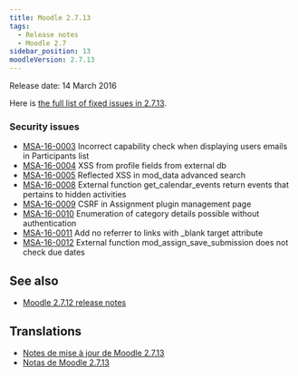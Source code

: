 ```yaml
---
title: Moodle 2.7.13
tags:
  - Release notes
  - Moodle 2.7
sidebar_position: 13
moodleVersion: 2.7.13
---
```


Release date: 14 March 2016

Here is [the full list of fixed issues in 2.7.13](https://tracker.moodle.org/secure/IssueNavigator!executeAdvanced.jspa?jqlQuery=project+%3D+mdl+AND+resolution+%3D+fixed+AND+fixVersion+in+%28%222.7.13%22%29+ORDER+BY+priority+DESC&runQuery=true&clear=true).

### Security issues

- [MSA-16-0003](https://moodle.org/mod/forum/discuss.php?d=330173) Incorrect capability check when displaying users emails in Participants list
- [MSA-16-0004](https://moodle.org/mod/forum/discuss.php?d=330174) XSS from profile fields from external db
- [MSA-16-0005](https://moodle.org/mod/forum/discuss.php?d=330175) Reflected XSS in mod_data advanced search
- [MSA-16-0008](https://moodle.org/mod/forum/discuss.php?d=330178) External function get_calendar_events return events that pertains to hidden activities
- [MSA-16-0009](https://moodle.org/mod/forum/discuss.php?d=330179) CSRF in Assignment plugin management page
- [MSA-16-0010](https://moodle.org/mod/forum/discuss.php?d=330180) Enumeration of category details possible without authentication
- [MSA-16-0011](https://moodle.org/mod/forum/discuss.php?d=330181) Add no referrer to links with _blank target attribute
- [MSA-16-0012](https://moodle.org/mod/forum/discuss.php?d=330182) External function mod_assign_save_submission does not check due dates

## See also

- [Moodle 2.7.12 release notes](/general/releases/2.7/2.7.12)

## Translations

- [Notes de mise à jour de Moodle 2.7.13](https://docs.moodle.org/fr/Notes_de_mise_à_jour_de_Moodle_2.7.13)
- [Notas de Moodle 2.7.13](https://docs.moodle.org/es/Notas_de_Moodle_2.7.13)
